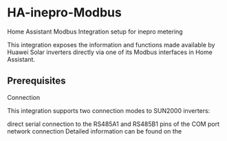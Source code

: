 # HA-inepro-Modbus
Home Assistant Modbus Integration setup for inepro metering

This integration exposes the information and functions made available by Huawei Solar inverters directly via one of its Modbus interfaces in Home Assistant.

## Prerequisites
Connection

This integration supports two connection modes to SUN2000 inverters:

direct serial connection to the RS485A1 and RS485B1 pins of the COM port
network connection
Detailed information can be found on the
